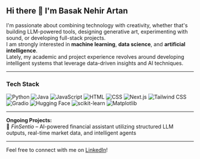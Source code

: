 ## Hi there 👋 I'm Basak Nehir Artan

I'm passionate about combining technology with creativity, whether that's building LLM-powered tools, designing generative art, experimenting with sound, or developing full-stack projects.  
I am strongly interested in **machine learning**, **data science**, and **artificial intelligence**.  
Lately, my academic and project experience revolves around developing intelligent systems that leverage data-driven insights and AI techniques.  

---

### Tech Stack

![Python](https://img.shields.io/badge/-Python-3572A5?style=flat&logo=python)
![Java](https://img.shields.io/badge/-Java-007396?style=flat&logo=java)
![JavaScript](https://img.shields.io/badge/-JavaScript-F7DF1E?style=flat&logo=javascript)
![HTML](https://img.shields.io/badge/-HTML-E34F26?style=flat&logo=html5)
![CSS](https://img.shields.io/badge/-CSS-1572B6?style=flat&logo=css3)
![Next.js](https://img.shields.io/badge/-Next.js-000000?style=flat&logo=nextdotjs)
![Tailwind CSS](https://img.shields.io/badge/-Tailwind%20CSS-06B6D4?style=flat&logo=tailwindcss)
![Gradio](https://img.shields.io/badge/-Gradio-2563EB?style=flat&logo=gradio)
![Hugging Face](https://img.shields.io/badge/-Hugging%20Face-6A4CFF?style=flat&logo=huggingface)
![scikit-learn](https://img.shields.io/badge/-scikit--learn-F7931E?style=flat&logo=scikit-learn)
![Matplotlib](https://img.shields.io/badge/-Matplotlib-11557C?style=flat&logo=matplotlib)


---

**Ongoing Projects:**  
🔹 *FinSentio* – AI-powered financial assistant utilizing structured LLM outputs, real-time market data, and intelligent agents  

---

Feel free to connect with me on [LinkedIn](https://www.linkedin.com/in/basaknehirartan/)!



